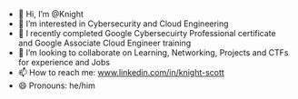 - 👋 Hi, I’m @Knight
- 👀 I’m interested in Cybersecurity and Cloud Engineering
- 🌱 I recently completed Google Cybersecuirty Professional certificate and Google Associate Cloud Engineer training
- 💞️ I’m looking to collaborate on Learning, Networking, Projects and CTFs for experience and Jobs
- 📫 How to reach me: www.linkedin.com/in/knight-scott
- 😄 Pronouns: he/him

<!---
Knight-glitch/Knight-glitch is a ✨ special ✨ repository because its `README.md` (this file) appears on your GitHub profile.
You can click the Preview link to take a look at your changes.
--->
